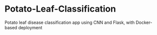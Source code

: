 # Potato-Leaf-Classification
Potato leaf disease classification app using CNN and Flask, with Docker-based deployment
